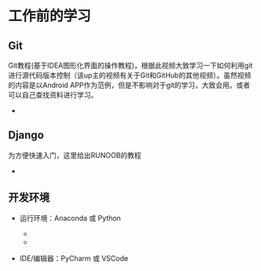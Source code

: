 # 工作前的学习

## Git

Git教程(基于IDEA图形化界面的操作教程)，根据此视频大致学习一下如何利用git进行源代码版本控制（该up主的视频有关于Git和GitHub的其他视频）。虽然视频的内容是以Android APP作为范例，但是不影响对于git的学习，大致会用。或者可以自己查找资料进行学习。

- [longway777 - 第52集 Git和GitHub（2）]:https://www.bilibili.com/video/BV1wC4y1W7Uh



## Django

为方便快速入门，这里给出RUNOOB的教程

- [RUNBOO]:https://www.runoob.com/django/django-tutorial.html

  

## 开发环境

- 运行环境：Anaconda 或 Python

  - [Anaconda]: https://blog.csdn.net/weixin_43715458/article/details/100096496

  - [Python]:https://www.liaoxuefeng.com/wiki/1016959663602400/1016959856222624

- IDE/编辑器：PyCharm 或 VSCode